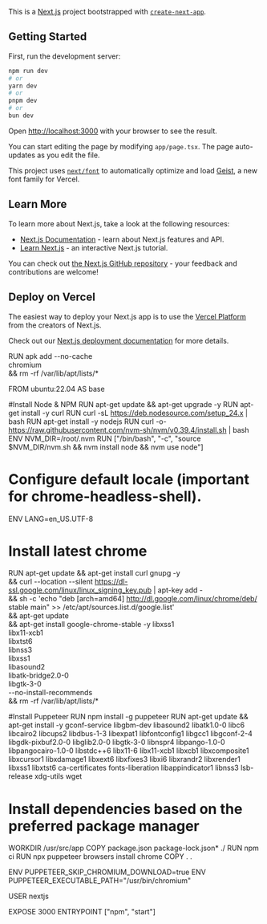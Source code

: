 This is a [Next.js](https://nextjs.org) project bootstrapped with [`create-next-app`](https://nextjs.org/docs/app/api-reference/cli/create-next-app).

## Getting Started

First, run the development server:

```bash
npm run dev
# or
yarn dev
# or
pnpm dev
# or
bun dev
```

Open [http://localhost:3000](http://localhost:3000) with your browser to see the result.

You can start editing the page by modifying `app/page.tsx`. The page auto-updates as you edit the file.

This project uses [`next/font`](https://nextjs.org/docs/app/building-your-application/optimizing/fonts) to automatically optimize and load [Geist](https://vercel.com/font), a new font family for Vercel.

## Learn More

To learn more about Next.js, take a look at the following resources:

- [Next.js Documentation](https://nextjs.org/docs) - learn about Next.js features and API.
- [Learn Next.js](https://nextjs.org/learn) - an interactive Next.js tutorial.

You can check out [the Next.js GitHub repository](https://github.com/vercel/next.js) - your feedback and contributions are welcome!

## Deploy on Vercel

The easiest way to deploy your Next.js app is to use the [Vercel Platform](https://vercel.com/new?utm_medium=default-template&filter=next.js&utm_source=create-next-app&utm_campaign=create-next-app-readme) from the creators of Next.js.

Check out our [Next.js deployment documentation](https://nextjs.org/docs/app/building-your-application/deploying) for more details.


RUN apk add --no-cache \
    chromium \
    && rm -rf /var/lib/apt/lists/*






FROM ubuntu:22.04 AS base



#Install Node & NPM
RUN apt-get update && apt-get upgrade -y
RUN apt-get install -y curl
RUN curl -sL https://deb.nodesource.com/setup_24.x | bash
RUN apt-get install -y nodejs
RUN curl -o- https://raw.githubusercontent.com/nvm-sh/nvm/v0.39.4/install.sh | bash
ENV NVM_DIR=/root/.nvm
RUN ["/bin/bash", "-c", "source $NVM_DIR/nvm.sh && nvm install node && nvm use node"]


  
# Configure default locale (important for chrome-headless-shell).
ENV LANG=en_US.UTF-8 
# Install latest chrome 
RUN apt-get update && apt-get install curl gnupg -y \
  && curl --location --silent https://dl-ssl.google.com/linux/linux_signing_key.pub | apt-key add - \
  && sh -c 'echo "deb [arch=amd64] http://dl.google.com/linux/chrome/deb/ stable main" >> /etc/apt/sources.list.d/google.list' \
  && apt-get update \
  && apt-get install google-chrome-stable -y libxss1 \
  libx11-xcb1 \
  libxtst6 \
  libnss3 \
  libxss1 \
  libasound2 \
  libatk-bridge2.0-0 \
  libgtk-3-0 \
  --no-install-recommends \
  && rm -rf /var/lib/apt/lists/* 



#Install Puppeteer
RUN npm install -g puppeteer 
RUN apt-get update && apt-get install -y gconf-service libgbm-dev libasound2 libatk1.0-0 libc6 libcairo2 libcups2 libdbus-1-3 libexpat1 libfontconfig1 libgcc1 libgconf-2-4 libgdk-pixbuf2.0-0 libglib2.0-0 libgtk-3-0 libnspr4 libpango-1.0-0 libpangocairo-1.0-0 libstdc++6 libx11-6 libx11-xcb1 libxcb1 libxcomposite1 libxcursor1 libxdamage1 libxext6 libxfixes3 libxi6 libxrandr2 libxrender1 libxss1 libxtst6 ca-certificates fonts-liberation libappindicator1 libnss3 lsb-release xdg-utils wget

# Install dependencies based on the preferred package manager
WORKDIR /usr/src/app
COPY package.json package-lock.json* ./
RUN npm ci
RUN npx puppeteer browsers install chrome
COPY . .

ENV PUPPETEER_SKIP_CHROMIUM_DOWNLOAD=true
ENV PUPPETEER_EXECUTABLE_PATH="/usr/bin/chromium"

USER nextjs

EXPOSE 3000
ENTRYPOINT ["npm", "start"]

